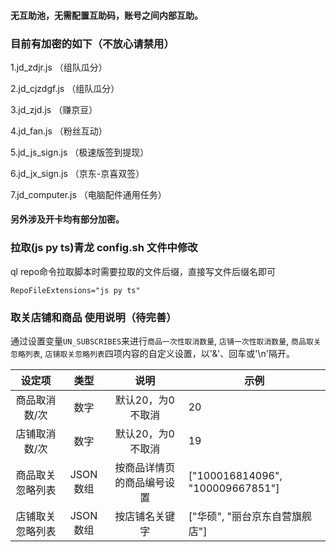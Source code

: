 #### 无互助池，无需配置互助码，账号之间内部互助。

### 目前有加密的如下（不放心请禁用）

1.jd_zdjr.js   （组队瓜分）

2.jd_cjzdgf.js （组队瓜分）

3.jd_zjd.js   （赚京豆）

4.jd_fan.js  （粉丝互动）

5.jd_js_sign.js （极速版签到提现）

6.jd_jx_sign.js （京东-京喜双签）

7.jd_computer.js （电脑配件通用任务）

#### 另外涉及开卡均有部分加密。


### 拉取(js py ts)青龙 config.sh 文件中修改

ql repo命令拉取脚本时需要拉取的文件后缀，直接写文件后缀名即可

`RepoFileExtensions="js py ts"`


### 取关店铺和商品 使用说明（待完善）
通过设置变量`UN_SUBSCRIBES`来进行`商品一次性取消数量`, `店铺一次性取消数量`, `商品取关忽略列表`, `店铺取关忽略列表`四项内容的自定义设置，以'&'、回车或'\n'隔开。

|      设定项      |   类型   |            说明            | 示例                             |
| :--------------: | :------: | :------------------------: | -------------------------------- |
|  商品取消数/次   |   数字   |     默认20，为0不取消      | 20                               |
|  店铺取消数/次   |   数字   |     默认20，为0不取消      | 19                               |
| 商品取关忽略列表 | JSON数组 | 按商品详情页的商品编号设置 | ["100016814096", "100009667851"] |
| 店铺取关忽略列表 | JSON数组 |       按店铺名关键字       | ["华硕", "丽台京东自营旗舰店"]   |


